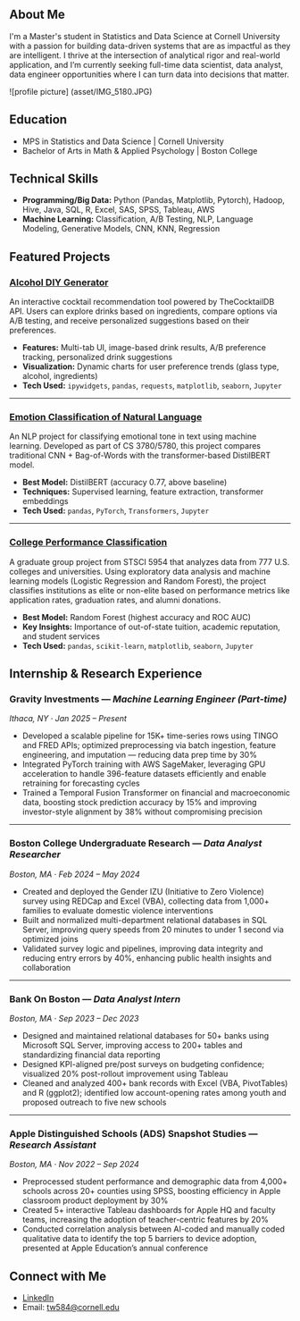 ## About Me

I'm a Master's student in Statistics and Data Science at Cornell University with a passion for building data-driven systems that are as impactful as they are intelligent. I thrive at the intersection of analytical rigor and real-world application, and I’m currently seeking full-time data scientist, data analyst, data engineer opportunities where I can turn data into decisions that matter.

![profile picture] (asset/IMG_5180.JPG)

## Education
- MPS in Statistics and Data Science | Cornell University
- Bachelor of Arts in Math & Applied Psychology | Boston College

## Technical Skills
- **Programming/Big Data:** Python (Pandas, Matplotlib, Pytorch), Hadoop, Hive, Java, SQL, R, Excel, SAS, SPSS, Tableau, AWS
- **Machine Learning:** Classification, A/B Testing, NLP, Language Modeling, Generative Models, CNN, KNN, Regression

## Featured Projects

### [Alcohol DIY Generator](https://github.com/candicewangtiancan/Alcohol_DIY_Generator_Project)
An interactive cocktail recommendation tool powered by TheCocktailDB API. Users can explore drinks based on ingredients, compare options via A/B testing, and receive personalized suggestions based on their preferences.

- **Features:** Multi-tab UI, image-based drink results, A/B preference tracking, personalized drink suggestions
- **Visualization:** Dynamic charts for user preference trends (glass type, alcohol, ingredients)
- **Tech Used:** `ipywidgets`, `pandas`, `requests`, `matplotlib`, `seaborn`, `Jupyter`

---

### [Emotion Classification of Natural Language](https://github.com/candicewangtiancan/Emotion_Classification_Project)
An NLP project for classifying emotional tone in text using machine learning. Developed as part of CS 3780/5780, this project compares traditional CNN + Bag-of-Words with the transformer-based DistilBERT model.

- **Best Model:** DistilBERT (accuracy 0.77, above baseline)
- **Techniques:** Supervised learning, feature extraction, transformer embeddings
- **Tech Used:** `pandas`, `PyTorch`, `Transformers`, `Jupyter`

---

### [College Performance Classification](https://github.com/candicewangtiancan/College_Performance_Classification)
A graduate group project from STSCI 5954 that analyzes data from 777 U.S. colleges and universities. Using exploratory data analysis and machine learning models (Logistic Regression and Random Forest), the project classifies institutions as elite or non-elite based on performance metrics like application rates, graduation rates, and alumni donations.

- **Best Model:** Random Forest (highest accuracy and ROC AUC)
- **Key Insights:** Importance of out-of-state tuition, academic reputation, and student services
- **Tech Used:** `pandas`, `scikit-learn`, `matplotlib`, `seaborn`, `Jupyter`

## Internship & Research Experience

### Gravity Investments — *Machine Learning Engineer (Part-time)*  
_Ithaca, NY · Jan 2025 – Present_

- Developed a scalable pipeline for 15K+ time-series rows using TINGO and FRED APIs; optimized preprocessing via batch ingestion, feature engineering, and imputation — reducing data prep time by 30%
- Integrated PyTorch training with AWS SageMaker, leveraging GPU acceleration to handle 396-feature datasets efficiently and enable retraining for forecasting cycles
- Trained a Temporal Fusion Transformer on financial and macroeconomic data, boosting stock prediction accuracy by 15% and improving investor-style alignment by 38% without compromising precision

---

### Boston College Undergraduate Research — *Data Analyst Researcher*  
_Boston, MA · Feb 2024 – May 2024_

- Created and deployed the Gender IZU (Initiative to Zero Violence) survey using REDCap and Excel (VBA), collecting data from 1,000+ families to evaluate domestic violence interventions
- Built and normalized multi-department relational databases in SQL Server, improving query speeds from 20 minutes to under 1 second via optimized joins
- Validated survey logic and pipelines, improving data integrity and reducing entry errors by 40%, enhancing public health insights and collaboration

---

### Bank On Boston — *Data Analyst Intern*  
_Boston, MA · Sep 2023 – Dec 2023_

- Designed and maintained relational databases for 50+ banks using Microsoft SQL Server, improving access to 200+ tables and standardizing financial data reporting
- Designed KPI-aligned pre/post surveys on budgeting confidence; visualized 20% post-rollout improvement using Tableau
- Cleaned and analyzed 400+ bank records with Excel (VBA, PivotTables) and R (ggplot2); identified low account-opening rates among youth and proposed outreach to five new schools

---

### Apple Distinguished Schools (ADS) Snapshot Studies — *Research Assistant*  
_Boston, MA · Nov 2022 – Sep 2024_

- Preprocessed student performance and demographic data from 4,000+ schools across 20+ counties using SPSS, boosting efficiency in Apple classroom product deployment by 30%
- Created 5+ interactive Tableau dashboards for Apple HQ and faculty teams, increasing the adoption of teacher-centric features by 20%
- Conducted correlation analysis between AI-coded and manually coded qualitative data to identify the top 5 barriers to device adoption, presented at Apple Education’s annual conference


## Connect with Me

- [LinkedIn](www.linkedin.com/in/tiancan-wang)
- Email: tw584@cornell.edu


